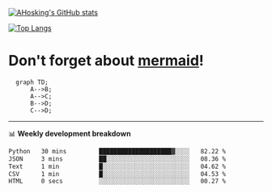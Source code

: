 [![AHosking's GitHub stats](https://github-readme-stats.vercel.app/api?username=ahosking&count_private=true&show_icons=true&theme=onedark&hide_rank=true&include_all_commits=true)](https://github.com/ahosking)

[![Top Langs](https://github-readme-stats.vercel.app/api/top-langs/?username=ahosking&layout=compact&theme=onedark)](https://github.com/ahosking)


# Don't forget about [mermaid](https://github.blog/2022-02-14-include-diagrams-markdown-files-mermaid/)!

```mermaid
  graph TD;
      A-->B;
      A-->C;
      B-->D;
      C-->D;
```
-------

📊 **Weekly development breakdown**

<!--START_SECTION:waka-->

```txt
Python   30 mins         ████████████████████▓░░░░   82.22 %
JSON     3 mins          ██░░░░░░░░░░░░░░░░░░░░░░░   08.36 %
Text     1 min           █░░░░░░░░░░░░░░░░░░░░░░░░   04.62 %
CSV      1 min           █░░░░░░░░░░░░░░░░░░░░░░░░   04.53 %
HTML     0 secs          ░░░░░░░░░░░░░░░░░░░░░░░░░   00.27 %
```

<!--END_SECTION:waka-->
